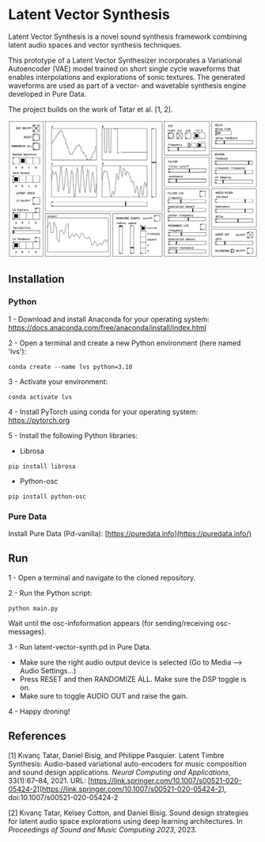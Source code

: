 # Latent Vector Synthesis

Latent Vector Synthesis is a novel sound synthesis framework combining latent audio spaces and vector synthesis techniques. 

This prototype of a Latent Vector Synthesizer incorporates  a Variational Autoencoder (VAE) model trained on short single cycle waveforms that enables interpolations and explorations of sonic textures. The generated waveforms are used as part of a vector- and wavetable synthesis engine developed in Pure Data. 

The project builds on the work of Tatar et al. [1, 2]. 

![gui](./docs/images/gui.png)

## Installation

### Python

1 - Download and install Anaconda for your operating system: https://docs.anaconda.com/free/anaconda/install/index.html

2 - Open a terminal and create a new Python environment (here named 'lvs'):

```
conda create --name lvs python=3.10
```

3 - Activate your environment:

```
conda activate lvs
```

4 - Install PyTorch using conda for your operating system: https://pytorch.org

5 - Install the following Python libraries: 

* Librosa

```
pip install librosa
```

* Python-osc

```
pip install python-osc
```

### Pure Data

Install Pure Data (Pd-vanilla): [https://puredata.info](https://puredata.info/)

## Run

1 - Open a terminal and navigate to the cloned repository.

2 - Run the Python script:

```
python main.py
```

Wait until the osc-infoformation appears (for sending/receiving osc-messages). 

3 - Run latent-vector-synth.pd in Pure Data.

* Make sure the right audio output device is selected (Go to Media —> Audio Settings…)
* Press RESET and then RANDOMIZE ALL. Make sure the DSP toggle is on.
* Make sure to toggle AUDIO OUT and raise the gain. 

4 - Happy droning!

## References

\[1\] Kıvanç Tatar, Daniel Bisig, and Philippe Pasquier. Latent Timbre Synthesis: Audio-based variational auto-encoders for music composition and sound design applications. *Neural Computing and Applications*, 33(1):67–84, 2021. URL: [https://link.springer.com/10.1007/s00521-020-05424-2](https://link.springer.com/10.1007/s00521-020-05424-2), doi:10.1007/s00521-020-05424-2

\[2\] Kıvanç Tatar, Kelsey Cotton, and Daniel Bisig. Sound design strategies for latent audio space explorations using deep learning architectures. In *Proceedings of Sound and Music Computing 2023*, 2023.

